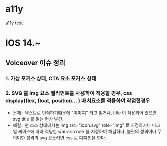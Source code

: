 # a11y
a11y test


# IOS 14.~ 
## Voiceover  이슈 정리 
### 1. 가상 포커스 상태, CTA 요소 포커스 상태 
    
### 2. SVG 를 img 요소 엘리먼트를 사용하여 적용할 경우, css display(flex, float, position... ) 배치요소를 적용하여 작업한경우
 - 문제 : 텍스트로 인식하기때문에  "이미지" 라고 읽거나, title 이 적용되어 있으면 svg title 를 읽는 현상 발견. 
 - 해결 : 현 소스 상태에서는  img src="icon.svg" role="img" 로 지정하거나 마크업 케이스에 따라 적당한 wai-aria role 을 지정하여 해결하나. 
          블릿의 성격이나 무의미한 성격의 svg 요소라면 css 로 디자인을 한다. 
          
  

